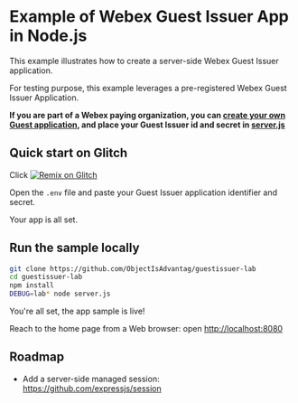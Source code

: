 # Example of Webex Guest Issuer App in Node.js

This example illustrates how to create a server-side Webex Guest Issuer application.

For testing purpose, this example leverages a pre-registered Webex Guest Issuer Application.

**If you are part of a Webex paying organization, you can [create your own Guest application](https://developer.webex.com/add-guest.html), and place your Guest Issuer id and secret in [server.js](./server.js#L31)**


## Quick start on Glitch

Click [![Remix on Glitch](https://cdn.glitch.com/2703baf2-b643-4da7-ab91-7ee2a2d00b5b%2Fremix-button.svg)](https://glitch.com/edit/#!/import/github/ObjectIsAdvantag/guestissuer-lab)

Open the `.env` file and paste your Guest Issuer application identifier and secret.

Your app is all set.


## Run the sample locally

``` bash
git clone https://github.com/ObjectIsAdvantag/guestissuer-lab
cd guestissuer-lab
npm install
DEBUG=lab* node server.js
```

You're all set, the app sample is live! 

Reach to the home page from a Web browser: open [http://localhost:8080](http://localhost:8080)


## Roadmap

- Add a server-side managed session: https://github.com/expressjs/session
